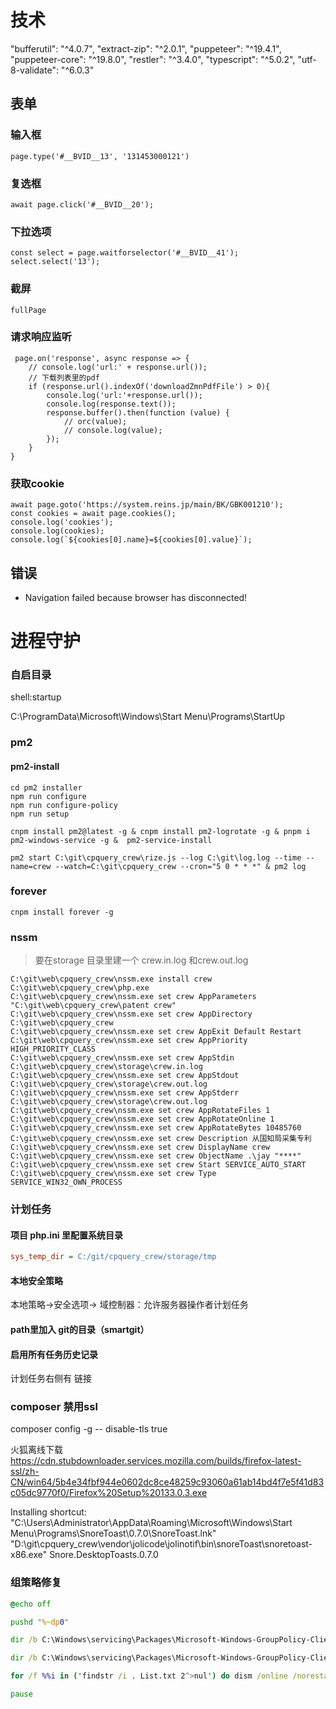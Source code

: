 # 技术

 "bufferutil": "^4.0.7",
    "extract-zip": "^2.0.1",
    "puppeteer": "^19.4.1",
    "puppeteer-core": "^19.8.0",
    "restler": "^3.4.0",
    "typescript": "^5.0.2",
    "utf-8-validate": "^6.0.3"

## 表单

### 输入框

```
page.type('#__BVID__13', '131453000121')
```

### 复选框

```
await page.click('#__BVID__20');
```

### 下拉选项

```
const select = page.waitforselector('#__BVID__41');
select.select('13');
```

### 截屏

```
fullPage
```

### 请求响应监听

```
 page.on('response', async response => {
	// console.log('url:' + response.url());
	// 下载列表里的pdf
    if (response.url().indexOf('downloadZmnPdfFile') > 0){
    	console.log('url:'+response.url());
    	console.log(response.text());
        response.buffer().then(function (value) {
            // orc(value);
            // console.log(value);
        });
    }
}
```

### 获取cookie

```
await page.goto('https://system.reins.jp/main/BK/GBK001210');
const cookies = await page.cookies();
console.log('cookies');
console.log(cookies);
console.log(`${cookies[0].name}=${cookies[0].value}`);
```

## 错误

- Navigation failed because browser has disconnected!

# 进程守护

### 自启目录

shell:startup

C:\ProgramData\Microsoft\Windows\Start Menu\Programs\StartUp

### pm2

#### pm2-install
``` shell
cd pm2 installer
npm run configure
npm run configure-policy
npm run setup
```



```shell
cnpm install pm2@latest -g & cnpm install pm2-logrotate -g & pnpm i pm2-windows-service -g &  pm2-service-install
```

```shell
pm2 start C:\git\cpquery_crew\rize.js --log C:\git\log.log --time --name=crew --watch=C:\git\cpquery_crew --cron="5 0 * * *" & pm2 log 
```

### forever

```shell
cnpm install forever -g
```


### nssm

> 要在storage 目录里建一个 crew.in.log  和crew.out.log

~~~
C:\git\web\cpquery_crew\nssm.exe install crew C:\git\web\cpquery_crew\php.exe
C:\git\web\cpquery_crew\nssm.exe set crew AppParameters "C:\git\web\cpquery_crew\patent crew"
C:\git\web\cpquery_crew\nssm.exe set crew AppDirectory C:\git\web\cpquery_crew
C:\git\web\cpquery_crew\nssm.exe set crew AppExit Default Restart
C:\git\web\cpquery_crew\nssm.exe set crew AppPriority HIGH_PRIORITY_CLASS
C:\git\web\cpquery_crew\nssm.exe set crew AppStdin C:\git\web\cpquery_crew\storage\crew.in.log
C:\git\web\cpquery_crew\nssm.exe set crew AppStdout C:\git\web\cpquery_crew\storage\crew.out.log
C:\git\web\cpquery_crew\nssm.exe set crew AppStderr C:\git\web\cpquery_crew\storage\crew.out.log
C:\git\web\cpquery_crew\nssm.exe set crew AppRotateFiles 1
C:\git\web\cpquery_crew\nssm.exe set crew AppRotateOnline 1
C:\git\web\cpquery_crew\nssm.exe set crew AppRotateBytes 10485760
C:\git\web\cpquery_crew\nssm.exe set crew Description 从国知局采集专利
C:\git\web\cpquery_crew\nssm.exe set crew DisplayName crew
C:\git\web\cpquery_crew\nssm.exe set crew ObjectName .\jay "****"
C:\git\web\cpquery_crew\nssm.exe set crew Start SERVICE_AUTO_START
C:\git\web\cpquery_crew\nssm.exe set crew Type SERVICE_WIN32_OWN_PROCESS
~~~

### 计划任务
#### 项目 php.ini 里配置系统目录

~~~ ini
sys_temp_dir = C:/git/cpquery_crew/storage/tmp
~~~

#### 本地安全策略

本地策略->安全选项-> 域控制器：允许服务器操作者计划任务

#### path里加入 git的目录（smartgit）

#### 启用所有任务历史记录
计划任务右侧有 链接

### composer 禁用ssl
composer config -g -- disable-tls true

火狐离线下载
https://cdn.stubdownloader.services.mozilla.com/builds/firefox-latest-ssl/zh-CN/win64/5b4e34fbf944e0602dc8ce48259c93060a61ab14bd4f7e5f41d83c05dc9770f0/Firefox%20Setup%20133.0.3.exe


Installing shortcut: "C:\\Users\\Administrator\\AppData\\Roaming\\Microsoft\\Windows\\Start Menu\\Programs\\SnoreToast\\0.7.0\\SnoreToast.lnk" "D:\\git\\cpquery_crew\\vendor\\jolicode\\jolinotif\\bin\\snoreToast\\snoretoast-x86.exe" Snore.DesktopToasts.0.7.0


### 组策略修复
~~~ gpedit-repaire.bat
@echo off

pushd "%~dp0"

dir /b C:\Windows\servicing\Packages\Microsoft-Windows-GroupPolicy-ClientExtensions-Package~3*.mum >List.txt

dir /b C:\Windows\servicing\Packages\Microsoft-Windows-GroupPolicy-ClientTools-Package~3*.mum >>List.txt

for /f %%i in ('findstr /i . List.txt 2^>nul') do dism /online /norestart /add-package:"C:\Windows\servicing\Packages\%%i"

pause
~~~

